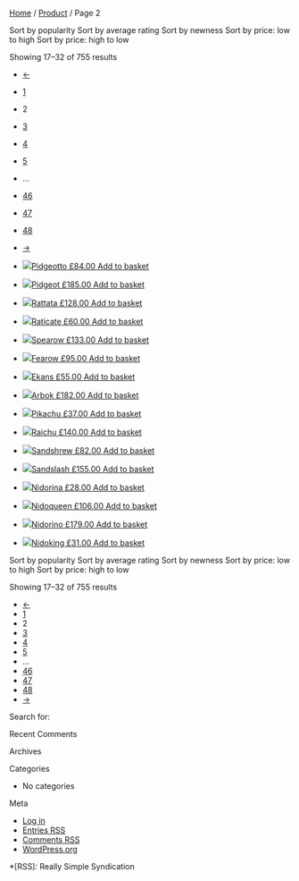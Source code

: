 [Home](https://scrapeme.live) / [Product](https://scrapeme.live/shop/) / Page
2

Sort by popularity Sort by average rating Sort by newness Sort by price: low
to high Sort by price: high to low

Showing 17–32 of 755 results

  * [←](https://scrapeme.live/shop/page/1/)
  * [1](https://scrapeme.live/shop/page/1/)
  * 2
  * [3](https://scrapeme.live/shop/page/3/)
  * [4](https://scrapeme.live/shop/page/4/)
  * [5](https://scrapeme.live/shop/page/5/)
  * …
  * [46](https://scrapeme.live/shop/page/46/)
  * [47](https://scrapeme.live/shop/page/47/)
  * [48](https://scrapeme.live/shop/page/48/)
  * [→](https://scrapeme.live/shop/page/3/)

  * [![](https://scrapeme.live/wp-content/uploads/2018/08/017-350x350.png)Pidgeotto £84.00 ](https://scrapeme.live/shop/Pidgeotto/)[Add to basket](/shop/page/2/?add-to-cart=744)
  * [![](https://scrapeme.live/wp-content/uploads/2018/08/018-350x350.png)Pidgeot £185.00 ](https://scrapeme.live/shop/Pidgeot/)[Add to basket](/shop/page/2/?add-to-cart=745)
  * [![](https://scrapeme.live/wp-content/uploads/2018/08/019-350x350.png)Rattata £128.00 ](https://scrapeme.live/shop/Rattata/)[Add to basket](/shop/page/2/?add-to-cart=746)
  * [![](https://scrapeme.live/wp-content/uploads/2018/08/020-350x350.png)Raticate £60.00 ](https://scrapeme.live/shop/Raticate/)[Add to basket](/shop/page/2/?add-to-cart=747)
  * [![](https://scrapeme.live/wp-content/uploads/2018/08/021-350x350.png)Spearow £133.00 ](https://scrapeme.live/shop/Spearow/)[Add to basket](/shop/page/2/?add-to-cart=748)
  * [![](https://scrapeme.live/wp-content/uploads/2018/08/022-350x350.png)Fearow £95.00 ](https://scrapeme.live/shop/Fearow/)[Add to basket](/shop/page/2/?add-to-cart=749)
  * [![](https://scrapeme.live/wp-content/uploads/2018/08/023-350x350.png)Ekans £55.00 ](https://scrapeme.live/shop/Ekans/)[Add to basket](/shop/page/2/?add-to-cart=750)
  * [![](https://scrapeme.live/wp-content/uploads/2018/08/024-350x350.png)Arbok £182.00 ](https://scrapeme.live/shop/Arbok/)[Add to basket](/shop/page/2/?add-to-cart=751)
  * [![](https://scrapeme.live/wp-content/uploads/2018/08/025-350x350.png)Pikachu £37.00 ](https://scrapeme.live/shop/Pikachu/)[Add to basket](/shop/page/2/?add-to-cart=752)
  * [![](https://scrapeme.live/wp-content/uploads/2018/08/026-350x350.png)Raichu £140.00 ](https://scrapeme.live/shop/Raichu/)[Add to basket](/shop/page/2/?add-to-cart=753)
  * [![](https://scrapeme.live/wp-content/uploads/2018/08/027-350x350.png)Sandshrew £82.00 ](https://scrapeme.live/shop/Sandshrew/)[Add to basket](/shop/page/2/?add-to-cart=754)
  * [![](https://scrapeme.live/wp-content/uploads/2018/08/028-350x350.png)Sandslash £155.00 ](https://scrapeme.live/shop/Sandslash/)[Add to basket](/shop/page/2/?add-to-cart=755)
  * [![](https://scrapeme.live/wp-content/uploads/2018/08/030-350x350.png)Nidorina £28.00 ](https://scrapeme.live/shop/Nidorina/)[Add to basket](/shop/page/2/?add-to-cart=756)
  * [![](https://scrapeme.live/wp-content/uploads/2018/08/031-350x350.png)Nidoqueen £106.00 ](https://scrapeme.live/shop/Nidoqueen/)[Add to basket](/shop/page/2/?add-to-cart=757)
  * [![](https://scrapeme.live/wp-content/uploads/2018/08/033-350x350.png)Nidorino £179.00 ](https://scrapeme.live/shop/Nidorino/)[Add to basket](/shop/page/2/?add-to-cart=772)
  * [![](https://scrapeme.live/wp-content/uploads/2018/08/034-350x350.png)Nidoking £31.00 ](https://scrapeme.live/shop/Nidoking/)[Add to basket](/shop/page/2/?add-to-cart=773)

Sort by popularity Sort by average rating Sort by newness Sort by price: low
to high Sort by price: high to low

Showing 17–32 of 755 results

  * [←](https://scrapeme.live/shop/page/1/)
  * [1](https://scrapeme.live/shop/page/1/)
  * 2
  * [3](https://scrapeme.live/shop/page/3/)
  * [4](https://scrapeme.live/shop/page/4/)
  * [5](https://scrapeme.live/shop/page/5/)
  * …
  * [46](https://scrapeme.live/shop/page/46/)
  * [47](https://scrapeme.live/shop/page/47/)
  * [48](https://scrapeme.live/shop/page/48/)
  * [→](https://scrapeme.live/shop/page/3/)

Search for:

Recent Comments

Archives

Categories

  * No categories

Meta

  * [Log in](https://scrapeme.live/wp-login.php)
  * [Entries RSS](https://scrapeme.live/feed/)
  * [Comments RSS](https://scrapeme.live/comments/feed/)
  * [WordPress.org](https://wordpress.org/ "Powered by WordPress, state-of-the-art semantic personal publishing platform.")

  *[RSS]: Really Simple Syndication

